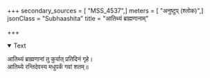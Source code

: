 +++
secondary_sources = [ "MSS_4537",]
meters = [ "अनुष्टुप् (श्लोक)",]
jsonClass = "Subhaashita"
title = "आतिथ्यं ब्राह्मणानाम्"

+++

<details open><summary>Text</summary>

आतिथ्यं ब्राह्मणानां तु कुर्यात् प्रतिदिनं गृहे।  
आतिथ्ये रन्तिदेवस्य मधुपर्कं गवां शतम्॥
</details>
